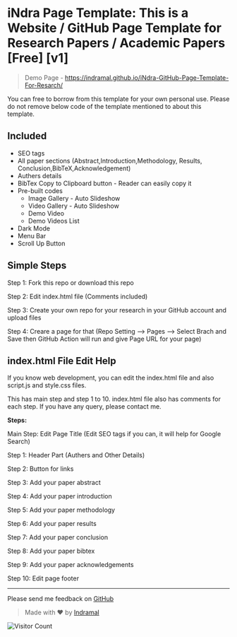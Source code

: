 # iNdra Page Template: This is a Website / GitHub Page Template for Research Papers / Academic Papers [Free] [v1]

> Demo Page - https://indramal.github.io/iNdra-GitHub-Page-Template-For-Resarch/

You can free to borrow from this template for your own personal use. Please do not remove below code of the template mentioned to about this template.

## Included

* SEO tags
* All paper sections (Abstract,Introduction,Methodology, Results, Conclusion,BibTeX,Acknowledgement)
* Authers details
* BibTex Copy to Clipboard button - Reader can easily copy it
* Pre-built codes
  * Image Gallery - Auto Slideshow
  * Video Gallery - Auto Slideshow
  * Demo Video
  * Demo Videos List
* Dark Mode
* Menu Bar
* Scroll Up Button

## Simple Steps

Step 1: Fork this repo or download this repo

Step 2: Edit index.html file (Comments included)

Step 3: Create your own repo for your research in your GitHub account and upload files

Step 4: Creare a page for that (Repo Setting --> Pages --> Select Brach and Save then GitHub Action will run and give Page URL for your page)

## index.html File Edit Help

If you know web development, you can edit the index.html file and also script.js and style.css files.

This has main step and step 1 to 10. index.html file also has comments for each step. If you have any query, please contact me.

**Steps:**

Main Step: Edit Page Title (Edit SEO tags if you can, it will help for Google Search)

Step 1: Header Part (Authers and Other Details)

Step 2: Button for links

Step 3: Add your paper abstract

Step 4: Add your paper introduction

Step 5: Add your paper methodology

Step 6: Add your paper results

Step 7: Add your paper conclusion

Step 8: Add your paper bibtex

Step 9: Add your paper acknowledgements

Step 10: Edit page footer

---

Please send me feedback on [GitHub](https://github.com/indramal/iNdra-GitHub-Page-Template-For-Resarch/issues)

> Made with ❤️ by [Indramal](https://github.com/indramal)

![Visitor Count](https://profile-counter.glitch.me/indramalgithubpagetemplate/count.svg)
